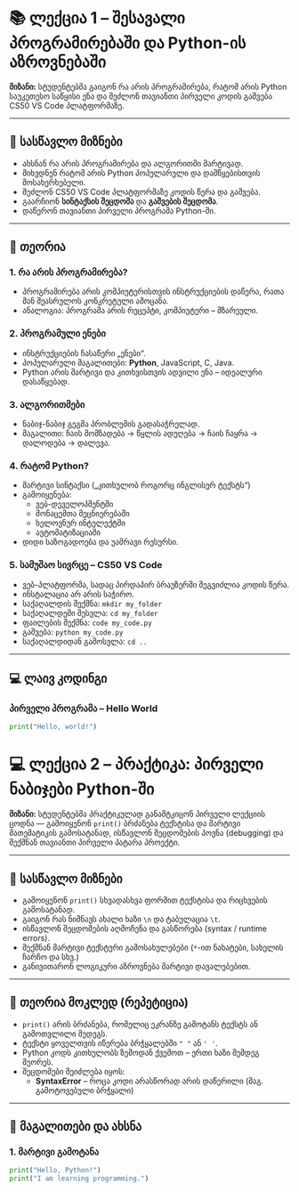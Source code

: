 # 📚 ლექცია 1 – შესავალი პროგრამირებაში და Python-ის აზროვნებაში

**მიზანი:** სტუდენტებმა გაიგონ რა არის პროგრამირება, რატომ არის Python საუკეთესო საწყისი ენა და შეძლონ თავიანთი პირველი კოდის გაშვება CS50 VS Code პლატფორმაზე.

---

## 🎯 სასწავლო მიზნები

-   ახსნან რა არის პროგრამირება და ალგორითმი მარტივად.
-   მიხვდნენ რატომ არის Python პოპულარული და დამწყებისთვის მოსახერხებელი.
-   შეძლონ CS50 VS Code პლატფორმაზე კოდის წერა და გაშვება.
-   გაარჩიონ **სინტაქსის შეცდომა** და **გაშვების შეცდომა**.
-   დაწერონ თავიანთი პირველი პროგრამა Python-ში.

---

## 🧠 თეორია

### 1. რა არის პროგრამირება?

-   პროგრამირება არის კომპიუტერისთვის ინსტრუქციების დაწერა, რათა მან შეასრულოს კონკრეტული ამოცანა.
-   ანალოგია: პროგრამა არის რეცეპტი, კომპიუტერი – მზარეული.

### 2. პროგრამული ენები

-   ინსტრუქციების ჩასაწერი „ენები“.
-   პოპულარული მაგალითები: **Python**, JavaScript, C, Java.
-   Python არის მარტივი და კითხვისთვის ადვილი ენა – იდეალური დასაწყებად.

### 3. ალგორითმები

-   ნაბიჯ-ნაბიჯ გეგმა პრობლემის გადასაჭრელად.
-   მაგალითი: ჩაის მომზადება → წყლის ადუღება → ჩაის ჩაყრა → დალოდება → დალევა.

### 4. რატომ Python?

-   მარტივი სინტაქსი („კითხულობ როგორც ინგლისურ ტექსტს“)
-   გამოიყენება:
    -   ვებ-დეველოპმენტში
    -   მონაცემთა მეცნიერებაში
    -   ხელოვნურ ინტელექტში
    -   ავტომატიზაციაში
-   დიდი საზოგადოება და უამრავი რესურსი.

### 5. სამუშაო სივრცე – CS50 VS Code

-   ვებ-პლატფორმა, სადაც პირდაპირ ბრაუზერში შეგვიძლია კოდის წერა.
-   ინსტალაცია არ არის საჭირო.
-   საქაღალდის შექმნა: `mkdir my_folder`
-   საქაღალდეში შესვლა: `cd my_folder`
-   ფაილების შექმნა: `code my_code.py`
-   გაშვება: `python my_code.py`
-   საქაღალდიდან გამოსვლა: `cd ..`

---

## 💻 ლაივ კოდინგი

### პირველი პროგრამა – Hello World

```python
print("Hello, world!")
```



# 💻 ლექცია 2 – პრაქტიკა: პირველი ნაბიჯები Python-ში

**მიზანი:** სტუდენტებმა პრაქტიკულად განამტკიცონ პირველი ლექციის ცოდნა — გამოიყენონ `print()` ბრძანება ტექსტისა და მარტივი მათემატიკის გამოსატანად, ისწავლონ შეცდომების პოვნა (debugging) და შექმნან თავიანთი პირველი პატარა პროექტი.

---

## 🎯 სასწავლო მიზნები

-   გამოიყენონ `print()` სხვადასხვა ფორმით ტექსტისა და რიცხვების გამოსატანად.
-   გაიგონ რას ნიშნავს ახალი ხაზი `\n` და ტაბულაცია `\t`.
-   ისწავლონ შეცდომების აღმოჩენა და გასწორება (syntax / runtime errors).
-   შექმნან მარტივი ტექსტური გამოსახულებები (`*`-ით ნახატები, სახელის ჩარჩო და სხვ.)
-   განივითარონ ლოგიკური აზროვნება მარტივი დავალებებით.

---

## 🧠 თეორია მოკლედ (რეპეტიცია)

-   `print()` არის ბრძანება, რომელიც ეკრანზე გამოტანს ტექსტს ან გამოთვლილი შედეგს.
-   ტექსტი ყოველთვის იწერება ბრჭყალებში `" "` ან `' '`.
-   Python კოდს კითხულობს ზემოდან ქვემოთ – ერთი ხაზი შემდეგ მეორეს.
-   შეცდომები შეიძლება იყოს:
    -   **SyntaxError** – როცა კოდი არასწორად არის დაწერილი (მაგ. გამოტოვებული ბრჭყალი)

---

## 🧩 მაგალითები და ახსნა

### 1. მარტივი გამოტანა

```python
print("Hello, Python!")
print("I am learning programming.")
```
